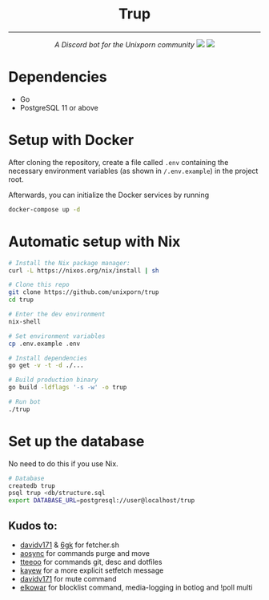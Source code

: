 <h1 align="center">
  Trup
</h1>

<hr />

<p align="center">
  <i>A Discord bot for the Unixporn community</i>
  <img src="https://github.com/unixporn/trup/workflows/build/badge.svg" />
  <img src="https://github.com/unixporn/trup/workflows/lint/badge.svg" />
</p>

# Dependencies

- Go
- PostgreSQL 11 or above

# Setup with Docker

After cloning the repository, create a file called `.env` containing the necessary environment variables (as shown in `/.env.example`) in the project root.

Afterwards, you can initialize the Docker services by running

```sh
docker-compose up -d
```

# Automatic setup with Nix

```sh
# Install the Nix package manager:
curl -L https://nixos.org/nix/install | sh

# Clone this repo
git clone https://github.com/unixporn/trup
cd trup

# Enter the dev environment
nix-shell

# Set environment variables
cp .env.example .env

# Install dependencies
go get -v -t -d ./...

# Build production binary
go build -ldflags '-s -w' -o trup

# Run bot
./trup
```

# Set up the database

No need to do this if you use Nix.

```sh
# Database
createdb trup
psql trup <db/structure.sql
export DATABASE_URL=postgresql://user@localhost/trup
```

## Kudos to:

- [davidv171](https://github.com/davidv171) & [6gk](https://github.com/6gk) for fetcher.sh
- [aosync](https://github.com/aosync) for commands purge and move
- [tteeoo](https://github.com/tteeoo) for commands git, desc and dotfiles
- [kayew](https://github.com/kayew) for a more explicit setfetch message
- [davidv171](https://github.com/davidv171) for mute command
- [elkowar](https://github.com/elkowar) for blocklist command, media-logging in botlog and !poll multi
